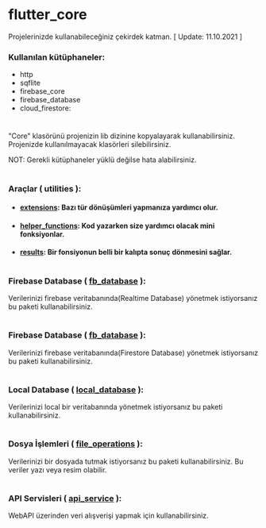 # flutter_core
Projelerinizde kullanabileceğiniz çekirdek katman.
[ Update: 11.10.2021 ]

### Kullanılan kütüphaneler:
- http
- sqflite
- firebase_core
- firebase_database
- cloud_firestore:
#
"Core" klasörünü projenizin lib dizinine kopyalayarak kullanabilirsiniz. Projenizde kullanılmayacak klasörleri silebilirsiniz.

NOT: Gerekli kütüphaneler yüklü değilse hata alabilirsiniz.
#
### Araçlar ( utilities ):
+ #### [extensions](https://github.com/cihatyalman/flutter_core/blob/master/lib/Core/utilities/extensions.dart): Bazı tür dönüşümleri yapmanıza yardımcı olur.
+ #### [helper_functions](https://github.com/cihatyalman/flutter_core/blob/master/lib/Core/utilities/helper_functions.dart): Kod yazarken size yardımcı olacak mini fonksiyonlar.
+ #### [results](https://github.com/cihatyalman/flutter_core/tree/master/lib/Core/utilities/results): Bir fonsiyonun belli bir kalıpta sonuç dönmesini sağlar.
#
### Firebase Database ( [fb_database](https://github.com/cihatyalman/flutter_core/tree/master/lib/Core/firebase_database) ):
Verilerinizi firebase veritabanında(Realtime Database) yönetmek istiyorsanız bu paketi kullanabilirsiniz.
#
### Firebase Database ( [fb_database](https://github.com/cihatyalman/flutter_core/tree/master/lib/Core/firebase_firestore) ):
Verilerinizi firebase veritabanında(Firestore Database) yönetmek istiyorsanız bu paketi kullanabilirsiniz.
#
### Local Database ( [local_database](https://github.com/cihatyalman/flutter_core/tree/master/lib/Core/local_database) ):
Verilerinizi local bir veritabanında yönetmek istiyorsanız bu paketi kullanabilirsiniz.
#
### Dosya İşlemleri ( [file_operations](https://github.com/cihatyalman/flutter_core/tree/master/lib/Core/file_operations) ):
Verilerinizi bir dosyada tutmak istiyorsanız bu paketi kullanabilirsiniz. Bu veriler yazı veya resim olabilir.
#
### API Servisleri ( [api_service](https://github.com/cihatyalman/flutter_core/tree/master/lib/Core/api_service) ):
WebAPI üzerinden veri alışverişi yapmak için kullanabilirsiniz.
#

